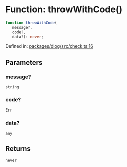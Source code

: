 # Function: throwWithCode()

```ts
function throwWithCode(
   message?, 
   code?, 
   data?): never;
```

Defined in: [packages/dlog/src/check.ts:16](https://github.com/towns-protocol/towns/blob/0db1fd0ac7258e8db8cedfb6183e8eade8284fa1/packages/dlog/src/check.ts#L16)

## Parameters

### message?

`string`

### code?

`Err`

### data?

`any`

## Returns

`never`
